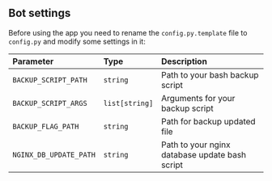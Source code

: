 ## Bot settings
Before using the app you need to rename the `config.py.template` file to `config.py` and modify some settings in it:

| Parameter | Type     | Description                |
| :-------- | :------- | :------------------------- |
| `BACKUP_SCRIPT_PATH` | `string` |  Path to your bash backup script |
| `BACKUP_SCRIPT_ARGS` | `list[string]` |  Arguments for your backup script|
| `BACKUP_FLAG_PATH` | `string` | Path for backup updated file |
| `NGINX_DB_UPDATE_PATH` | `string` | Path to your nginx database update bash script |